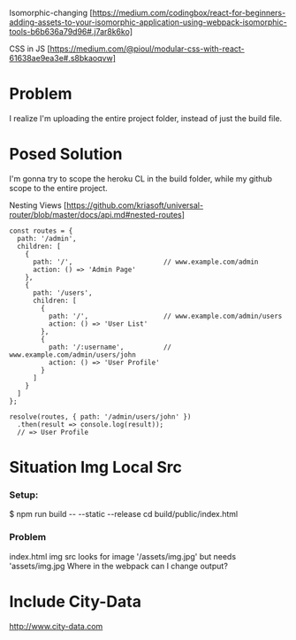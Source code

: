 
Isomorphic-changing [https://medium.com/codingbox/react-for-beginners-adding-assets-to-your-isomorphic-application-using-webpack-isomorphic-tools-b6b636a79d96#.j7ar8k6ko]

CSS in JS [https://medium.com/@pioul/modular-css-with-react-61638ae9ea3e#.s8bkaoqvw]


# Problem
I realize I'm uploading the entire project folder,
instead of just the build file.
# Posed Solution
I'm gonna try to scope the heroku CL in the build folder,
while my github scope to the entire project.



Nesting Views [https://github.com/kriasoft/universal-router/blob/master/docs/api.md#nested-routes]
```
const routes = {
  path: '/admin',
  children: [
    {
      path: '/',                       // www.example.com/admin
      action: () => 'Admin Page'
    },
    {
      path: '/users',
      children: [
        {
          path: '/',                   // www.example.com/admin/users
          action: () => 'User List'
        },
        {
          path: '/:username',          // www.example.com/admin/users/john
          action: () => 'User Profile'
        }
      ]
    }
  ]
};

resolve(routes, { path: '/admin/users/john' })
  .then(result => console.log(result));
  // => User Profile
  ```




# Situation Img Local Src
### Setup:
$ npm run build -- --static --release
cd build/public/index.html

### Problem
index.html img src looks for image '/assets/img.jpg' but needs 'assets/img.jpg
Where in the webpack can I change output?




# Include City-Data
http://www.city-data.com
